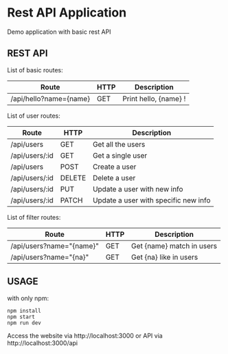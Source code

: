 # Rest API Application
Demo application with basic rest API

## REST API
List of basic routes:

Route | HTTP | Description
------|------|------------
/api/hello?name={name}|GET|Print hello, {name} !

List of user routes:

Route | HTTP | Description
------|------|------------
/api/users|GET|Get all the users
/api/users/:id|GET|Get a single user
/api/users|POST|Create a user
/api/users/:id|DELETE|Delete a user
/api/users/:id|PUT|Update a user with new info
/api/users/:id|PATCH|Update a user with specific new info

List of filter routes:

Route | HTTP | Description
------|------|------------
/api/users?name="{name}"|GET|Get {name} match in users
/api/users?name="{na}"|GET|Get {na} like in users

## USAGE
with only npm:

```
npm install
npm start
npm run dev
```
Access the website via http://localhost:3000 or API via http://localhost:3000/api
